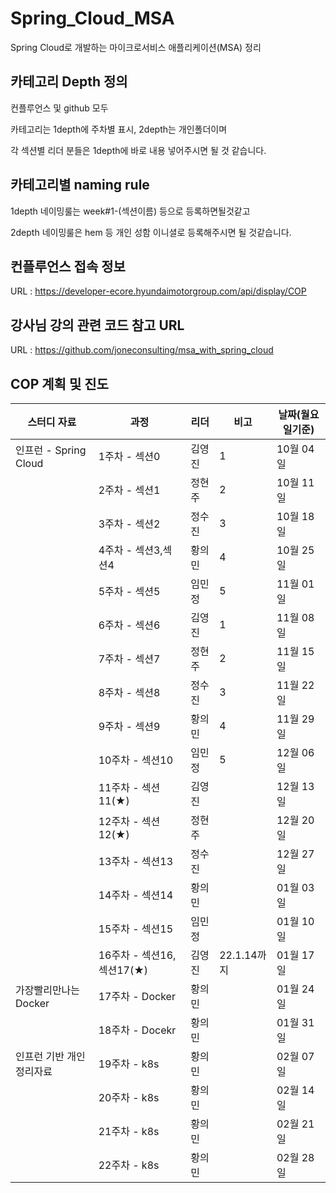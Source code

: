 # Spring_Cloud_MSA
Spring Cloud로 개발하는 마이크로서비스 애플리케이션(MSA) 정리

## 카테고리 Depth 정의

컨플루언스 및 github 모두

카테고리는 1depth에 주차별 표시, 2depth는 개인폴더이며

각 섹션별 리더 분들은 1depth에 바로 내용 넣어주시면 될 것 같습니다.



## 카테고리별 naming rule

1depth 네이밍룰는 week#1-(섹션이름) 등으로 등록하면될것같고

2depth 네이밍룰은 hem 등 개인 성함 이니셜로 등록해주시면 될 것같습니다.

## 컨플루언스 접속 정보

URL : https://developer-ecore.hyundaimotorgroup.com/api/display/COP

## 강사님 강의 관련 코드 참고 URL

URL : https://github.com/joneconsulting/msa_with_spring_cloud

## COP 계획 및 진도

|스터디 자료|과정|리더|비고|날짜(월요일기준)|
|---|---|---|---|---|
|인프런 - Spring Cloud|1주차 - 섹션0|김영진|1|10월 04일|
||2주차 - 섹션1|정현주|2|10월 11일|
||3주차 - 섹션2|정수진|3|10월 18일|
||4주차 - 섹션3,섹션4|황의민|4|10월 25일|
||5주차 - 섹션5|임민정|5|11월 01일|
||6주차 - 섹션6|김영진|1|11월 08일|
||7주차 - 섹션7|정현주|2|11월 15일|
||8주차 - 섹션8|정수진|3|11월 22일|
||9주차 - 섹션9|황의민|4|11월 29일|
||10주차 - 섹션10|임민정|5|12월 06일|
||11주차 - 섹션11(★)|김영진||12월 13일|
||12주차 - 섹션12(★)|정현주||12월 20일|
||13주차 - 섹션13|정수진||12월 27일|
||14주차 - 섹션14|황의민||01월 03일|
||15주차 - 섹션15|임민정||01월 10일|
||16주차 - 섹션16,섹션17(★)|김영진|22.1.14까지|01월 17일|
|가장빨리만나는 Docker|17주차 - Docker|황의민||01월 24일|
||18주차 - Docekr|황의민||01월 31일|
|인프런 기반 개인 정리자료|19주차 - k8s|황의민||02월 07일|
||20주차 - k8s|황의민||02월 14일|
||21주차 - k8s|황의민||02월 21일|
||22주차 - k8s|황의민||02월 28일|

